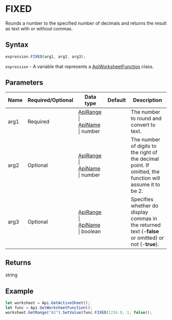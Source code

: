 # FIXED

Rounds a number to the specified number of decimals and returns the result as text with or without commas.

## Syntax

```javascript
expression.FIXED(arg1, arg2, arg3);
```

`expression` - A variable that represents a [ApiWorksheetFunction](../ApiWorksheetFunction.md) class.

## Parameters

| **Name** | **Required/Optional** | **Data type** | **Default** | **Description** |
| ------------- | ------------- | ------------- | ------------- | ------------- |
| arg1 | Required | [ApiRange](../../ApiRange/ApiRange.md) \| [ApiName](../../ApiName/ApiName.md) \| number |  | The number to round and convert to text. |
| arg2 | Optional | [ApiRange](../../ApiRange/ApiRange.md) \| [ApiName](../../ApiName/ApiName.md) \| number |  | The number of digits to the right of the decimal point. If omitted, the function will assume it to be 2. |
| arg3 | Optional | [ApiRange](../../ApiRange/ApiRange.md) \| [ApiName](../../ApiName/ApiName.md) \| boolean |  | Specifies whether do display commas in the returned text (-**false** or omitted) or not (-**true**). |

## Returns

string

## Example



```javascript editor-xlsx
let worksheet = Api.GetActiveSheet();
let func = Api.GetWorksheetFunction();
worksheet.GetRange("A1").SetValue(func.FIXED(1234.9, 1, false));
```
